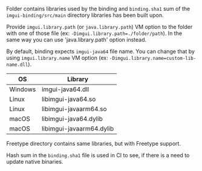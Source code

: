 Folder contains libraries used by the binding and `binding.sha1` sum of the `imgui-binding/src/main` directory libraries has been built upon.

Provide `imgui.library.path` (or `java.library.path`) VM option to the folder with one of those file (ex: `-Dimgui.library.path=./folder/path`).
In the same way you can use 'java.library.path' option instead.

By default, binding expects `imgui-java64` file name.
You can change that by using `imgui.library.name` VM option (ex: `-Dimgui.library.name=custom-lib-name.dll`).

| OS      | Library                 |
|---------|-------------------------|
| Windows | imgui-java64.dll        |
| Linux   | libimgui-java64.so      |
| Linux   | libimgui-javaarm64.so   |
| macOS   | libimgui-java64.dylib   |
| macOS   | libimgui-javaarm64.dylib|

Freetype directory contains same libraries, but with Freetype support.

Hash sum in the `binding.sha1` file is used in CI to see, if there is a need to update native binaries.
